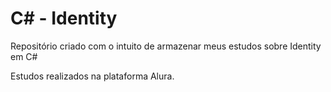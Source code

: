 # C# - Identity

Repositório criado com o intuito de armazenar meus estudos sobre Identity em C#

Estudos realizados na plataforma Alura.

